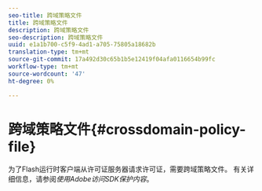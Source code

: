 ```yaml
---
seo-title: 跨域策略文件
title: 跨域策略文件
description: 跨域策略文件
seo-description: 跨域策略文件
uuid: e1a1b700-c5f9-4ad1-a705-75805a18682b
translation-type: tm+mt
source-git-commit: 17a492d30c65b1b5e12419f04afa0116654b99fc
workflow-type: tm+mt
source-wordcount: '47'
ht-degree: 0%

---
```



# 跨域策略文件{#crossdomain-policy-file}

为了Flash运行时客户端从许可证服务器请求许可证，需要跨域策略文件。 有关详细信息，请参阅&#x200B;*使用Adobe访问SDK保护内容*。
